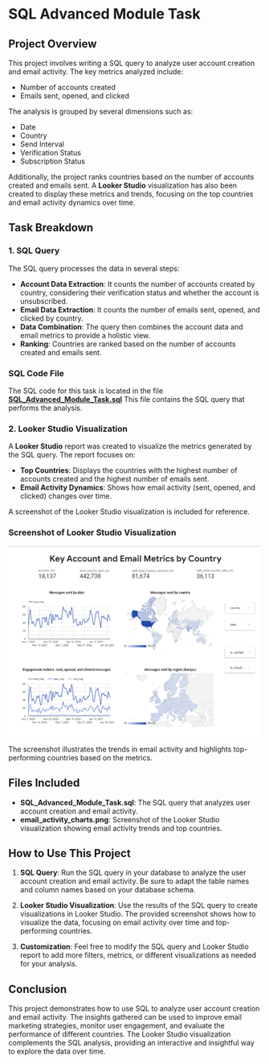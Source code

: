 # SQL Advanced Module Task

## Project Overview

This project involves writing a SQL query to analyze user account creation and email activity. The key metrics analyzed include:

- Number of accounts created
- Emails sent, opened, and clicked

The analysis is grouped by several dimensions such as:

- Date
- Country
- Send Interval
- Verification Status
- Subscription Status

Additionally, the project ranks countries based on the number of accounts created and emails sent. A **Looker Studio** visualization has also been created to display these metrics and trends, focusing on the top countries and email activity dynamics over time.

## Task Breakdown

### 1. **SQL Query**

The SQL query processes the data in several steps:

- **Account Data Extraction**: It counts the number of accounts created by country, considering their verification status and whether the account is unsubscribed.
- **Email Data Extraction**: It counts the number of emails sent, opened, and clicked by country.
- **Data Combination**: The query then combines the account data and email metrics to provide a holistic view.
- **Ranking**: Countries are ranked based on the number of accounts created and emails sent.

### SQL Code File

The SQL code for this task is located in the file [**SQL_Advanced_Module_Task.sql**](SQL_Advanced_Module_Task/SQL_Advanced_Module_Task.sql) 
This file contains the SQL query that performs the analysis.

### 2. **Looker Studio Visualization**

A **Looker Studio** report was created to visualize the metrics generated by the SQL query. The report focuses on:

- **Top Countries**: Displays the countries with the highest number of accounts created and the highest number of emails sent.
- **Email Activity Dynamics**: Shows how email activity (sent, opened, and clicked) changes over time.

A screenshot of the Looker Studio visualization is included for reference.

### Screenshot of Looker Studio Visualization

![Email Activity Chart](SQL_Advanced_Module_Task/email_activity_charts.png)

The screenshot illustrates the trends in email activity and highlights top-performing countries based on the metrics.

## Files Included

- **SQL_Advanced_Module_Task.sql**: The SQL query that analyzes user account creation and email activity.
- **email_activity_charts.png**: Screenshot of the Looker Studio visualization showing email activity trends and top countries.

## How to Use This Project

1. **SQL Query**: Run the SQL query in your database to analyze the user account creation and email activity. Be sure to adapt the table names and column names based on your database schema.

2. **Looker Studio Visualization**: Use the results of the SQL query to create visualizations in Looker Studio. The provided screenshot shows how to visualize the data, focusing on email activity over time and top-performing countries.

3. **Customization**: Feel free to modify the SQL query and Looker Studio report to add more filters, metrics, or different visualizations as needed for your analysis.

## Conclusion

This project demonstrates how to use SQL to analyze user account creation and email activity. The insights gathered can be used to improve email marketing strategies, monitor user engagement, and evaluate the performance of different countries. The Looker Studio visualization complements the SQL analysis, providing an interactive and insightful way to explore the data over time.
